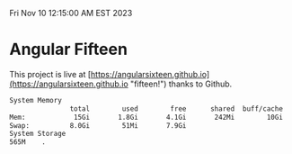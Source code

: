 Fri Nov 10 12:15:00 AM EST 2023

# Angular Fifteen


This project is live at [https://angularsixteen.github.io](https://angularsixteen.github.io "fifteen!") thanks to Github.

```bash
System Memory
               total        used        free      shared  buff/cache   available
Mem:            15Gi       1.8Gi       4.1Gi       242Mi        10Gi        13Gi
Swap:          8.0Gi        51Mi       7.9Gi
System Storage
565M	.
```
```bash

